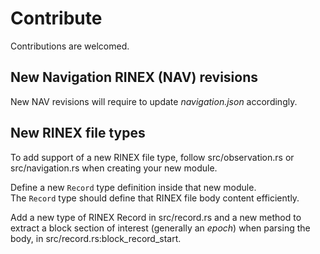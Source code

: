 # Contribute 

Contributions are welcomed.

## New Navigation RINEX (NAV) revisions

New NAV revisions will require to update _navigation.json_ accordingly.

## New RINEX file types

To add support of a new RINEX file type, follow src/observation.rs or src/navigation.rs
when creating your new module.   

Define a new `Record` type definition inside that new module.   
The `Record` type should define that RINEX file body content efficiently.   

Add a new type of RINEX Record in src/record.rs and a new method to extract a block
section of interest (generally an _epoch_) when parsing the body, in src/record.rs:block\_record\_start.
